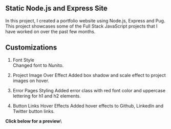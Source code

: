 ## Static Node.js and Express Site

In this project, I created a portfolio website using Node.js, Express and Pug.  This project showcases some of the Full Stack JavaScript projects that I have worked on over the past few months.

## Customizations

1. Font Style  
Changed font to Nunito.

1. Project Image Over Effect 
Added box shadow and scale effect to project images on hover.

1. Error Pages Styling
Added error class with red font color and uppercase lettering for h1 and h2 elements.

1. Button Links Hover Effects
Added hover effects to Github, LinkedIn and Twitter button links.

**Click below for a preview**\
